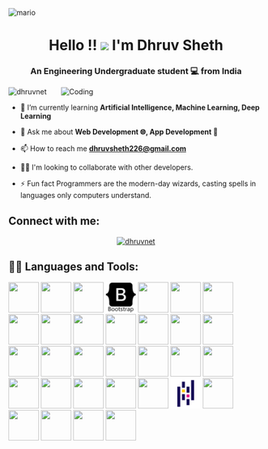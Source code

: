 ![mario](https://user-images.githubusercontent.com/10498744/210012254-234538ff-d198-48aa-8964-37e6fd45d227.gif)
<h1 align="center">Hello !! <img src="https://media.giphy.com/media/v1.Y2lkPTc5MGI3NjExMGI4YjM2ZGNiNTg5NTI2N2UxNjdkNDNjM2E2OTAzODkyZTQ3MmYwZCZjdD1z/w1OBpBd7kJqHrJnJ13/giphy.gif" width="40px"> I'm Dhruv Sheth</h1>
<h3 align="center">An Engineering Undergraduate student 💻 from India </h3> 

<img align="right" alt="Coding" width="400" src="https://user-images.githubusercontent.com/74038190/212750672-2f3f2b50-c84f-4ed8-a60a-849ae69ff9df.gif">

<p align="left"> <img src="https://komarev.com/ghpvc/?username=dhruvnet&label=Profile%20views&color=0e75b6&style=flat" alt="dhruvnet" /> </p>

- 🌱 I’m currently learning **Artificial Intelligence,  Machine Learning,  Deep Learning**
  
- 💬 Ask me about **Web Development 🌐, App Development 📱**
  
- 📫 How to reach me **dhruvsheth226@gmail.com**
  
- 👯‍♀️ I'm looking to collaborate with other developers.
  
- ⚡️ Fun fact Programmers are the modern-day wizards, casting spells in languages only computers understand.

## Connect with me:
<p align="center">
<a href="https://linkedin.com/in/dhruvnet" target="blank"><img align="center" src="https://raw.githubusercontent.com/rahuldkjain/github-profile-readme-generator/master/src/images/icons/Social/linked-in-alt.svg" alt="dhruvnet" height="30" width="40" /></a>
</p>

## 👩‍💻 Languages and Tools:
<p align="left"> 
<img width="60" height="60" src="https://cdn.jsdelivr.net/gh/devicons/devicon/icons/bash/bash-plain.svg" /> 
<img width="60" height="60" src="https://cdn.jsdelivr.net/gh/devicons/devicon/icons/androidstudio/androidstudio-original.svg" />
<img width="60" height="60" src="https://cdn.jsdelivr.net/gh/devicons/devicon/icons/c/c-original.svg" />
<img width="60" height="60" src="https://raw.githubusercontent.com/devicons/devicon/master/icons/bootstrap/bootstrap-plain-wordmark.svg" />
<img width="60" height="60" src="https://cdn.jsdelivr.net/gh/devicons/devicon/icons/cplusplus/cplusplus-original.svg" />
<img width="60" height="60" src="https://cdn.jsdelivr.net/gh/devicons/devicon/icons/css3/css3-original-wordmark.svg" />
<img width="60" height="60" src="https://cdn.jsdelivr.net/gh/devicons/devicon/icons/dart/dart-original.svg" />
<img width="60" height="60" src="https://cdn.jsdelivr.net/gh/devicons/devicon/icons/angularjs/angularjs-original.svg" />     
<img width="60" height="60" src="https://cdn.jsdelivr.net/gh/devicons/devicon/icons/firebase/firebase-plain-wordmark.svg" />
<img width="60" height="60" src="https://cdn.jsdelivr.net/gh/devicons/devicon/icons/flutter/flutter-original.svg" />
<img width="60" height="60" src="https://cdn.jsdelivr.net/gh/devicons/devicon/icons/git/git-original-wordmark.svg" />
<img width="60" height="60" src="https://cdn.jsdelivr.net/gh/devicons/devicon/icons/html5/html5-original-wordmark.svg" />
<img width="60" height="60" src="https://cdn.jsdelivr.net/gh/devicons/devicon/icons/java/java-original-wordmark.svg" />
<img width="60" height="60" src="https://cdn.jsdelivr.net/gh/devicons/devicon/icons/javascript/javascript-original.svg" />
<img width="60" height="60" src="https://cdn.jsdelivr.net/gh/devicons/devicon/icons/jupyter/jupyter-original-wordmark.svg" />
<img width="60" height="60" src="https://cdn.jsdelivr.net/gh/devicons/devicon/icons/kotlin/kotlin-original-wordmark.svg" />
<img width="60" height="60" src="https://cdn.jsdelivr.net/gh/devicons/devicon/icons/mongodb/mongodb-original-wordmark.svg" />
<img width="60" height="60" src="https://cdn.jsdelivr.net/gh/devicons/devicon/icons/mysql/mysql-original-wordmark.svg" />
<img width="60" height="60" src="https://cdn.jsdelivr.net/gh/devicons/devicon/icons/nodejs/nodejs-original-wordmark.svg" />
<img width="60" height="60" src="https://cdn.jsdelivr.net/gh/devicons/devicon/icons/npm/npm-original-wordmark.svg" />
<img width="60" height="60" src="https://cdn.jsdelivr.net/gh/devicons/devicon/icons/numpy/numpy-original-wordmark.svg" />
<img width="60" height="60" src="https://cdn.jsdelivr.net/gh/devicons/devicon/icons/php/php-original.svg" />
<img width="60" height="60" src="https://cdn.jsdelivr.net/gh/devicons/devicon/icons/python/python-original.svg" />
<img width="60" height="60" src="https://cdn.jsdelivr.net/gh/devicons/devicon/icons/react/react-original.svg" />
<img width="60" height="60" src="https://www.vectorlogo.zone/logos/tensorflow/tensorflow-icon.svg" />
<img width="60" height="60" src="https://seaborn.pydata.org/_images/logo-mark-lightbg.svg" />
<img width="60" height="60" src="https://raw.githubusercontent.com/devicons/devicon/2ae2a900d2f041da66e950e4d48052658d850630/icons/pandas/pandas-original.svg" />
<img width="60" height="60" src="https://upload.wikimedia.org/wikipedia/commons/0/05/Scikit_learn_logo_small.svg" />
<img width="60" height="60" src="https://cdn.jsdelivr.net/gh/devicons/devicon/icons/wordpress/wordpress-original.svg" />
<img width="60" height="60" src="https://cdn.jsdelivr.net/gh/devicons/devicon/icons/figma/figma-original.svg" />                                                                                    <img width="60" height="60" src="https://cdn.jsdelivr.net/gh/devicons/devicon/icons/canva/canva-original.svg" />   
<img width="60" height="60" src="https://cdn.jsdelivr.net/gh/devicons/devicon/icons/photoshop/photoshop-line.svg" />       
</p>

